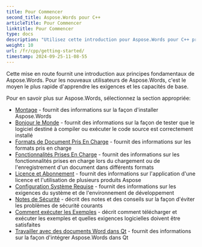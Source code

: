 ```yaml
---
title: Pour Commencer
second_title: Aspose.Words pour C++
articleTitle: Pour Commencer
linktitle: Pour Commencer
type: docs
description: "Utilisez cette introduction pour Aspose.Words pour C++ principes fondamentaux pour commencer à réaliser la valeur de Aspose.Words pour votre entreprise."
weight: 10
url: /fr/cpp/getting-started/
timestamp: 2024-09-25-11-08-55
---
```


Cette mise en route fournit une introduction aux principes fondamentaux de Aspose.Words. Pour les nouveaux utilisateurs de Aspose.Words, c'est le moyen le plus rapide d'apprendre les exigences et les capacités de base.

Pour en savoir plus sur Aspose.Words, sélectionnez la section appropriée:

- [Montage](/words/cpp/installation/) - fournit des informations sur la façon d'installer Aspose.Words
- [Bonjour le Monde](/words/cpp/hello-world/) - fournit des informations sur la façon de tester que le logiciel destiné à compiler ou exécuter le code source est correctement installé
- [Formats de Document Pris En Charge](/words/cpp/supported-document-formats/) - fournit des informations sur les formats pris en charge
- [Fonctionnalités Prises En Charge](/words/cpp/features/) - fournit des informations sur les fonctionnalités prises en charge lors du chargement ou de l'enregistrement d'un document dans différents formats
- [Licence et Abonnement](/words/cpp/licensing/) - fournit des informations sur l'application d'une licence et l'utilisation de plusieurs produits Aspose
- [Configuration Système Requise](/words/cpp/system-requirements/) - fournit des informations sur les exigences du système et de l'environnement de développement
- [Notes de Sécurité](/words/cpp/security/) - décrit des notes et des conseils sur la façon d'éviter les problèmes de sécurité courants
- [Comment exécuter les Exemples](/words/cpp/how-to-run-the-examples/) - décrit comment télécharger et exécuter les exemples et quelles exigences logicielles doivent être satisfaites
- [Travailler avec des documents Word dans Qt](/words/cpp/work-with-word-documents-in-qt/) - fournit des informations sur la façon d'intégrer Aspose.Words dans Qt
